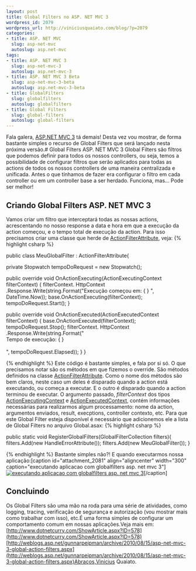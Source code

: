 ```yaml
--- 
layout: post
title: Global Filters no ASP. NET MVC 3
wordpress_id: 2079
wordpress_url: http://viniciusquaiato.com/blog/?p=2079
categories: 
- title: ASP. NET MVC
  slug: asp-net-mvc
  autoslug: asp.net-mvc
tags: 
- title: ASP. NET MVC 3
  slug: asp-net-mvc-3
  autoslug: asp.net-mvc-3
- title: ASP. NET MVC 3 Beta
  slug: asp-net-mvc-3-beta
  autoslug: asp.net-mvc-3-beta
- title: GlobalFilters
  slug: globalfilters
  autoslug: globalfilters
- title: Global Filters
  slug: global-filters
  autoslug: global-filters
---
```

Fala galera, [ASP.NET MVC 3](http://viniciusquaiato.com/blog/asp-net-mvc-3/) tá demais! Desta vez vou mostrar, de forma bastante simples o recurso de Global Filters que será lançado nesta próxima versão.# Global Filters ASP. NET MVC 3
Global Filters são filtros que podemos definir para todos os nossos controllers, ou seja, temos a possibilidade de configurar filtros que serão aplicados para todas as actions de todos os nossos controllers de uma maneira centralizada e unificada. Antes o que tínhamos de fazer era configurar o filtro em cada controller ou em um controller base a ser herdado. Funciona, mas... Pode ser melhor!

## Criando Global Filters ASP. NET MVC 3
Vamos criar um filtro que interceptará todas as nossas actions, acrescentando no nosso response a data e hora em que a execução da action começou, e o tempo total de execução da action. Para isso precisamos criar uma classe que herde de [ActionFilterAttribute](http://msdn.microsoft.com/en-us/library/system.web.mvc.actionfilterattribute.aspx), veja:
{% highlight csharp %}

public class MeuGlobalFilter : ActionFilterAttribute{    

private Stopwatch tempoDoRequest = new Stopwatch();
    
public override void OnActionExecuting(ActionExecutingContext filterContext)    {        filterContext. HttpContext            .Response.Write(string.Format("Execução começou em: {
}
", DateTime.Now));
    base.OnActionExecuting(filterContext);
    tempoDoRequest.Start();
    }
    
public override void OnActionExecuted(ActionExecutedContext filterContext)    {        base.OnActionExecuted(filterContext);
    tempoDoRequest.Stop();
    filterContext. HttpContext            .Response.Write(string.Format("<br />Tempo de execução: {
}
<br /><br />", tempoDoRequest.Elapsed));
    }
}

{% endhighlight %}
Este código é bastante simples, e fala por si só. O que precisamos notar são os métodos em que fizemos o override. São métodos definidos na classe [ActionFilterAttribute](http://msdn.microsoft.com/en-us/library/system.web.mvc.actionfilterattribute.aspx). Como o nome dos métodos são bem claros, neste caso um deles é disparado quando a action está executando, ou começa a executar. E o outro é disparado quando a action terminou de executar. O argumento passado, _filterContext_ dos tipos [ActionExecutingContext](http://msdn.microsoft.com/en-us/library/dd505190(v=VS.90).aspx) e [ActionExecutedContext](http://msdn.microsoft.com/en-us/library/system.web.mvc.actionexecutedcontext.aspx), contém informações necessárias para realizarmos algum processamento: nome da action, argumentos enviados, result, execptions, controller contexto, etc. Para que este Global Filter esteja disponível é necessário que adicionemos ele a lista de Global Filters no arquivo Global.asax:
{% highlight csharp %}

public 
static void RegisterGlobalFilters(GlobalFilterCollection filters){    filters.Add(new HandleErrorAttribute());
    filters.Add(new MeuGlobalFilter());
    }

{% endhighlight %}
Bastante simples não?! E quando executarmos nossa aplicação:[caption id="attachment_2081" align="aligncenter" width="300" caption="executando aplicacao com globalfilters asp. net mvc 3"][![executando aplicacao com globalfilters asp. net mvc 3](http://viniciusquaiato.com/images_posts/executando-aplicacao-com-globalfilters-300x181.png "executando aplicacao com globalfilters asp. net mvc 3")](http://viniciusquaiato.com/images_posts/executando-aplicacao-com-globalfilters.png)[/caption]

## Concluindo
Os Global Filters são uma mão na roda para uma série de atividades, como logging, tracing, verificação de segurança e autorização (vou mostrar mais como trabalhar com isso), etc.É uma forma simples de configurar um comportamento comum em nossas aplicações.Veja mais em: [http://www.dotnetcurry.com/ShowArticle.aspx?ID=578](http://www.dotnetcurry.com/ShowArticle.aspx?ID=578)[http://weblogs.asp.net/gunnarpeipman/archive/2010/08/15/asp-net-mvc-3-global-action-filters.aspx](http://weblogs.asp.net/gunnarpeipman/archive/2010/08/15/asp-net-mvc-3-global-action-filters.aspx)Abraços,Vinicius Quaiato.
